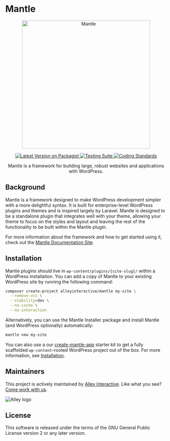 # Mantle

<p align="center">
	<img src="https://d33wubrfki0l68.cloudfront.net/3bdfe485d84d4032b73fbb0b06cb0db6be881eee/79a09/logo.svg" width="400" alt="Mantle" />
</p>

<p align="center">
	<a href="https://packagist.org/packages/alleyinteractive/mantle-framework">
		<img src="https://img.shields.io/packagist/v/alleyinteractive/mantle-framework.svg?style=flat-square" alt="Latest Version on Packagist" />
	</a>
	<a href="https://github.com/alleyinteractive/mantle/actions/workflows/tests.yml">
		<img src="https://github.com/alleyinteractive/mantle/actions/workflows/tests.yml/badge.svg" alt="Testing Suite" />
	</a>
	<a href="https://github.com/alleyinteractive/mantle/actions/workflows/coding-standards.yml">
		<img src="https://github.com/alleyinteractive/mantle/actions/workflows/coding-standards.yml/badge.svg" alt="Coding Standards" />
	</a>
</p>

<p align="center">
	Mantle is a framework for building large, robust websites and applications with WordPress.
</p>

## Background

Mantle is a framework designed to make WordPress development simpler with a more
delightful syntax. It is built for enterprise-level WordPress plugins and themes
and is inspired largely by Laravel. Mantle is designed to be a standalone plugin
that integrates well with your theme, allowing your theme to focus on the styles
and layout and leaving the rest of the functionality to be built within the
Mantle plugin.

For more information about the framework and how to get started using it, check
out the [Mantle Documentation Site](https://mantle.alley.co/).

## Installation

Mantle plugins should live in `wp-content/plugins/{site-slug}/` within a
WordPress installation. You can add a copy of Mantle to your existing WordPress
site by running the following command:

```bash
composer create-project alleyinteractive/mantle my-site \
  --remove-vcs \
  --stability=dev \
  --no-cache \
  --no-interaction
```

Alternatively, you can use the Mantle Installer package and install Mantle (and
WordPress optionally) automatically:

```bash
mantle new my-site
```

You can also use a our
[create-mantle-app](https://github.com/alleyinteractive/create-mantle-app)
starter kit to get a fully scaffolded `wp-content`-rooted WordPress project out
of the box. For more information, see
[Installation](https://mantle.alley.co/getting-started/installation.html).

## Maintainers

This project is actively maintained by [Alley
Interactive](https://github.com/alleyinteractive). Like what you see? [Come work
with us](https://alley.co/careers/).

![Alley logo](https://avatars.githubusercontent.com/u/1733454?s=200&v=4)

## License

This software is released under the terms of the GNU General Public License
version 2 or any later version.
